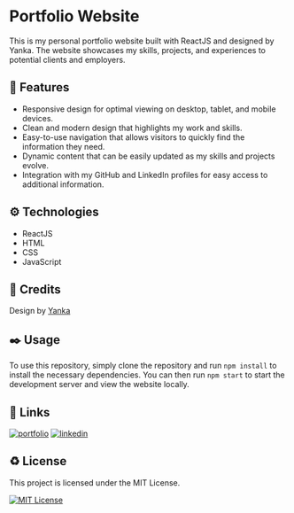 # Portfolio Website

This is my personal portfolio website built with ReactJS and designed by Yanka. The website showcases my skills, projects, and experiences to potential clients and employers.

## 🎯 Features

- Responsive design for optimal viewing on desktop, tablet, and mobile devices.
- Clean and modern design that highlights my work and skills.
- Easy-to-use navigation that allows visitors to quickly find the information they need.
- Dynamic content that can be easily updated as my skills and projects evolve.
- Integration with my GitHub and LinkedIn profiles for easy access to additional information.

## ⚙️ Technologies

- ReactJS
- HTML
- CSS
- JavaScript

## 💌 Credits

Design by [Yanka](https://dribbble.com/YankaD)

## ✒️ Usage

To use this repository, simply clone the repository and run `npm install` to install the necessary dependencies. You can then run `npm start` to start the development server and view the website locally.

## 🔗 Links

[![portfolio](https://img.shields.io/badge/my_portfolio-000?style=for-the-badge&logo=ko-fi&logoColor=white)](https://ashrafbenslimane.netlify.app/?target=_blank)
[![linkedin](https://img.shields.io/badge/linkedin-0A66C2?style=for-the-badge&logo=linkedin&logoColor=white)](https://www.linkedin.com/in/ashrafbenslimane/)

## ♻️ License

This project is licensed under the MIT License.

[![MIT License](https://img.shields.io/badge/License-MIT-green.svg)](https://choosealicense.com/licenses/mit/)

<base target="_blank">